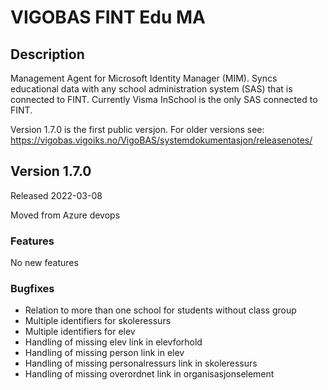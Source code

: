 # VIGOBAS FINT Edu MA

## Description

Management Agent for Microsoft Identity Manager (MIM). Syncs educational data with any school administration system (SAS) that is connected to FINT. Currently Visma InSchool is the only SAS connected to FINT.

Version 1.7.0 is the first public versjon. For older versions see: https://vigobas.vigoiks.no/VigoBAS/systemdokumentasjon/releasenotes/ 

## Version 1.7.0 
Released 2022-03-08


Moved from Azure devops 

### Features
No new features
### Bugfixes
* Relation to more than one school for students without class group
* Multiple identifiers for skoleressurs
* Multiple identifiers for elev
* Handling of missing elev link in elevforhold
* Handling of missing person link in elev
* Handling of missing personalressurs link in skoleressurs
* Handling of missing overordnet link in organisasjonselement
